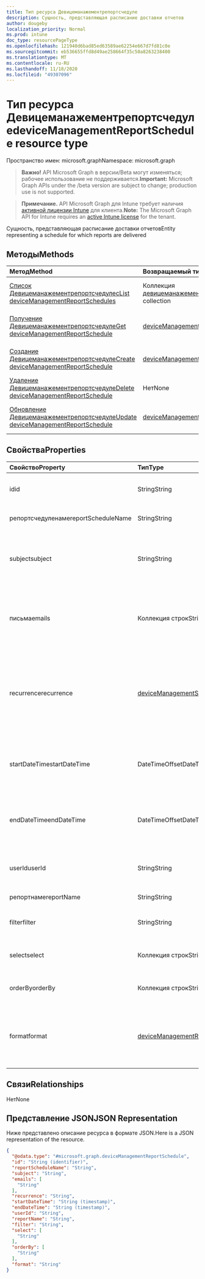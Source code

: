 ```yaml
---
title: Тип ресурса Девицеманажементрепортсчедуле
description: Сущность, представляющая расписание доставки отчетов
author: dougeby
localization_priority: Normal
ms.prod: intune
doc_type: resourcePageType
ms.openlocfilehash: 121940d6bad85ed63589ae62254e667d7fd81c0e
ms.sourcegitcommit: eb536655ffd8d49ae258664f35c50a8263238400
ms.translationtype: MT
ms.contentlocale: ru-RU
ms.lasthandoff: 11/18/2020
ms.locfileid: "49307096"
---
```

# <a name="devicemanagementreportschedule-resource-type"></a><span data-ttu-id="eb4b4-103">Тип ресурса Девицеманажементрепортсчедуле</span><span class="sxs-lookup"><span data-stu-id="eb4b4-103">deviceManagementReportSchedule resource type</span></span>

<span data-ttu-id="eb4b4-104">Пространство имен: microsoft.graph</span><span class="sxs-lookup"><span data-stu-id="eb4b4-104">Namespace: microsoft.graph</span></span>

> <span data-ttu-id="eb4b4-105">**Важно!** API Microsoft Graph в версии/Beta могут изменяться; рабочее использование не поддерживается.</span><span class="sxs-lookup"><span data-stu-id="eb4b4-105">**Important:** Microsoft Graph APIs under the /beta version are subject to change; production use is not supported.</span></span>

> <span data-ttu-id="eb4b4-106">**Примечание.** API Microsoft Graph для Intune требует наличия [активной лицензии Intune](https://go.microsoft.com/fwlink/?linkid=839381) для клиента.</span><span class="sxs-lookup"><span data-stu-id="eb4b4-106">**Note:** The Microsoft Graph API for Intune requires an [active Intune license](https://go.microsoft.com/fwlink/?linkid=839381) for the tenant.</span></span>

<span data-ttu-id="eb4b4-107">Сущность, представляющая расписание доставки отчетов</span><span class="sxs-lookup"><span data-stu-id="eb4b4-107">Entity representing a schedule for which reports are delivered</span></span>

## <a name="methods"></a><span data-ttu-id="eb4b4-108">Методы</span><span class="sxs-lookup"><span data-stu-id="eb4b4-108">Methods</span></span>
|<span data-ttu-id="eb4b4-109">Метод</span><span class="sxs-lookup"><span data-stu-id="eb4b4-109">Method</span></span>|<span data-ttu-id="eb4b4-110">Возвращаемый тип</span><span class="sxs-lookup"><span data-stu-id="eb4b4-110">Return Type</span></span>|<span data-ttu-id="eb4b4-111">Описание</span><span class="sxs-lookup"><span data-stu-id="eb4b4-111">Description</span></span>|
|:---|:---|:---|
|[<span data-ttu-id="eb4b4-112">Список Девицеманажементрепортсчедулес</span><span class="sxs-lookup"><span data-stu-id="eb4b4-112">List deviceManagementReportSchedules</span></span>](../api/intune-reporting-devicemanagementreportschedule-list.md)|<span data-ttu-id="eb4b4-113">Коллекция [девицеманажементрепортсчедуле](../resources/intune-reporting-devicemanagementreportschedule.md)</span><span class="sxs-lookup"><span data-stu-id="eb4b4-113">[deviceManagementReportSchedule](../resources/intune-reporting-devicemanagementreportschedule.md) collection</span></span>|<span data-ttu-id="eb4b4-114">Список свойств и связей объектов [девицеманажементрепортсчедуле](../resources/intune-reporting-devicemanagementreportschedule.md) .</span><span class="sxs-lookup"><span data-stu-id="eb4b4-114">List properties and relationships of the [deviceManagementReportSchedule](../resources/intune-reporting-devicemanagementreportschedule.md) objects.</span></span>|
|[<span data-ttu-id="eb4b4-115">Получение Девицеманажементрепортсчедуле</span><span class="sxs-lookup"><span data-stu-id="eb4b4-115">Get deviceManagementReportSchedule</span></span>](../api/intune-reporting-devicemanagementreportschedule-get.md)|[<span data-ttu-id="eb4b4-116">deviceManagementReportSchedule</span><span class="sxs-lookup"><span data-stu-id="eb4b4-116">deviceManagementReportSchedule</span></span>](../resources/intune-reporting-devicemanagementreportschedule.md)|<span data-ttu-id="eb4b4-117">Чтение свойств и связей объекта [девицеманажементрепортсчедуле](../resources/intune-reporting-devicemanagementreportschedule.md) .</span><span class="sxs-lookup"><span data-stu-id="eb4b4-117">Read properties and relationships of the [deviceManagementReportSchedule](../resources/intune-reporting-devicemanagementreportschedule.md) object.</span></span>|
|[<span data-ttu-id="eb4b4-118">Создание Девицеманажементрепортсчедуле</span><span class="sxs-lookup"><span data-stu-id="eb4b4-118">Create deviceManagementReportSchedule</span></span>](../api/intune-reporting-devicemanagementreportschedule-create.md)|[<span data-ttu-id="eb4b4-119">deviceManagementReportSchedule</span><span class="sxs-lookup"><span data-stu-id="eb4b4-119">deviceManagementReportSchedule</span></span>](../resources/intune-reporting-devicemanagementreportschedule.md)|<span data-ttu-id="eb4b4-120">Создание нового объекта [девицеманажементрепортсчедуле](../resources/intune-reporting-devicemanagementreportschedule.md) .</span><span class="sxs-lookup"><span data-stu-id="eb4b4-120">Create a new [deviceManagementReportSchedule](../resources/intune-reporting-devicemanagementreportschedule.md) object.</span></span>|
|[<span data-ttu-id="eb4b4-121">Удаление Девицеманажементрепортсчедуле</span><span class="sxs-lookup"><span data-stu-id="eb4b4-121">Delete deviceManagementReportSchedule</span></span>](../api/intune-reporting-devicemanagementreportschedule-delete.md)|<span data-ttu-id="eb4b4-122">Нет</span><span class="sxs-lookup"><span data-stu-id="eb4b4-122">None</span></span>|<span data-ttu-id="eb4b4-123">Удаляет объект [девицеманажементрепортсчедуле](../resources/intune-reporting-devicemanagementreportschedule.md).</span><span class="sxs-lookup"><span data-stu-id="eb4b4-123">Deletes a [deviceManagementReportSchedule](../resources/intune-reporting-devicemanagementreportschedule.md).</span></span>|
|[<span data-ttu-id="eb4b4-124">Обновление Девицеманажементрепортсчедуле</span><span class="sxs-lookup"><span data-stu-id="eb4b4-124">Update deviceManagementReportSchedule</span></span>](../api/intune-reporting-devicemanagementreportschedule-update.md)|[<span data-ttu-id="eb4b4-125">deviceManagementReportSchedule</span><span class="sxs-lookup"><span data-stu-id="eb4b4-125">deviceManagementReportSchedule</span></span>](../resources/intune-reporting-devicemanagementreportschedule.md)|<span data-ttu-id="eb4b4-126">Обновление свойств объекта [девицеманажементрепортсчедуле](../resources/intune-reporting-devicemanagementreportschedule.md) .</span><span class="sxs-lookup"><span data-stu-id="eb4b4-126">Update the properties of a [deviceManagementReportSchedule](../resources/intune-reporting-devicemanagementreportschedule.md) object.</span></span>|

## <a name="properties"></a><span data-ttu-id="eb4b4-127">Свойства</span><span class="sxs-lookup"><span data-stu-id="eb4b4-127">Properties</span></span>
|<span data-ttu-id="eb4b4-128">Свойство</span><span class="sxs-lookup"><span data-stu-id="eb4b4-128">Property</span></span>|<span data-ttu-id="eb4b4-129">Тип</span><span class="sxs-lookup"><span data-stu-id="eb4b4-129">Type</span></span>|<span data-ttu-id="eb4b4-130">Описание</span><span class="sxs-lookup"><span data-stu-id="eb4b4-130">Description</span></span>|
|:---|:---|:---|
|<span data-ttu-id="eb4b4-131">id</span><span class="sxs-lookup"><span data-stu-id="eb4b4-131">id</span></span>|<span data-ttu-id="eb4b4-132">String</span><span class="sxs-lookup"><span data-stu-id="eb4b4-132">String</span></span>|<span data-ttu-id="eb4b4-133">Уникальный идентификатор для этой сущности</span><span class="sxs-lookup"><span data-stu-id="eb4b4-133">Unique identifier for this entity</span></span>|
|<span data-ttu-id="eb4b4-134">репортсчедуленаме</span><span class="sxs-lookup"><span data-stu-id="eb4b4-134">reportScheduleName</span></span>|<span data-ttu-id="eb4b4-135">String</span><span class="sxs-lookup"><span data-stu-id="eb4b4-135">String</span></span>|<span data-ttu-id="eb4b4-136">Имя расписания</span><span class="sxs-lookup"><span data-stu-id="eb4b4-136">Name of the schedule</span></span>|
|<span data-ttu-id="eb4b4-137">subject</span><span class="sxs-lookup"><span data-stu-id="eb4b4-137">subject</span></span>|<span data-ttu-id="eb4b4-138">String</span><span class="sxs-lookup"><span data-stu-id="eb4b4-138">String</span></span>|<span data-ttu-id="eb4b4-139">Тема запланированных отчетов, которые доставляются</span><span class="sxs-lookup"><span data-stu-id="eb4b4-139">Subject of the scheduled reports that are delivered</span></span>|
|<span data-ttu-id="eb4b4-140">письма</span><span class="sxs-lookup"><span data-stu-id="eb4b4-140">emails</span></span>|<span data-ttu-id="eb4b4-141">Коллекция строк</span><span class="sxs-lookup"><span data-stu-id="eb4b4-141">String collection</span></span>|<span data-ttu-id="eb4b4-142">Сообщения электронной почты, на которые доставляются запланированные отчеты</span><span class="sxs-lookup"><span data-stu-id="eb4b4-142">Emails to which the scheduled reports are delivered</span></span>|
|<span data-ttu-id="eb4b4-143">recurrence</span><span class="sxs-lookup"><span data-stu-id="eb4b4-143">recurrence</span></span>|[<span data-ttu-id="eb4b4-144">deviceManagementScheduledReportRecurrence</span><span class="sxs-lookup"><span data-stu-id="eb4b4-144">deviceManagementScheduledReportRecurrence</span></span>](../resources/intune-reporting-devicemanagementscheduledreportrecurrence.md)|<span data-ttu-id="eb4b4-145">Периодичность запланированной доставки отчета.</span><span class="sxs-lookup"><span data-stu-id="eb4b4-145">Frequency of scheduled report delivery.</span></span> <span data-ttu-id="eb4b4-146">Возможные значения: `none`, `daily`, `weekly`, `monthly`.</span><span class="sxs-lookup"><span data-stu-id="eb4b4-146">Possible values are: `none`, `daily`, `weekly`, `monthly`.</span></span>|
|<span data-ttu-id="eb4b4-147">startDateTime</span><span class="sxs-lookup"><span data-stu-id="eb4b4-147">startDateTime</span></span>|<span data-ttu-id="eb4b4-148">DateTimeOffset</span><span class="sxs-lookup"><span data-stu-id="eb4b4-148">DateTimeOffset</span></span>|<span data-ttu-id="eb4b4-149">Время, когда начинается доставка запланированных отчетов</span><span class="sxs-lookup"><span data-stu-id="eb4b4-149">Time that the delivery of the scheduled reports starts</span></span>|
|<span data-ttu-id="eb4b4-150">endDateTime</span><span class="sxs-lookup"><span data-stu-id="eb4b4-150">endDateTime</span></span>|<span data-ttu-id="eb4b4-151">DateTimeOffset</span><span class="sxs-lookup"><span data-stu-id="eb4b4-151">DateTimeOffset</span></span>|<span data-ttu-id="eb4b4-152">Время окончания доставки запланированных отчетов</span><span class="sxs-lookup"><span data-stu-id="eb4b4-152">Time that the delivery of the scheduled reports ends</span></span>|
|<span data-ttu-id="eb4b4-153">userId</span><span class="sxs-lookup"><span data-stu-id="eb4b4-153">userId</span></span>|<span data-ttu-id="eb4b4-154">String</span><span class="sxs-lookup"><span data-stu-id="eb4b4-154">String</span></span>|<span data-ttu-id="eb4b4-155">Идентификатор пользователя, создавшего отчет</span><span class="sxs-lookup"><span data-stu-id="eb4b4-155">The Id of the User who created the report</span></span>|
|<span data-ttu-id="eb4b4-156">репортнаме</span><span class="sxs-lookup"><span data-stu-id="eb4b4-156">reportName</span></span>|<span data-ttu-id="eb4b4-157">String</span><span class="sxs-lookup"><span data-stu-id="eb4b4-157">String</span></span>|<span data-ttu-id="eb4b4-158">Имя отчета</span><span class="sxs-lookup"><span data-stu-id="eb4b4-158">Name of the report</span></span>|
|<span data-ttu-id="eb4b4-159">filter</span><span class="sxs-lookup"><span data-stu-id="eb4b4-159">filter</span></span>|<span data-ttu-id="eb4b4-160">String</span><span class="sxs-lookup"><span data-stu-id="eb4b4-160">String</span></span>|<span data-ttu-id="eb4b4-161">Фильтры, примененные к отчету</span><span class="sxs-lookup"><span data-stu-id="eb4b4-161">Filters applied on the report</span></span>|
|<span data-ttu-id="eb4b4-162">select</span><span class="sxs-lookup"><span data-stu-id="eb4b4-162">select</span></span>|<span data-ttu-id="eb4b4-163">Коллекция строк</span><span class="sxs-lookup"><span data-stu-id="eb4b4-163">String collection</span></span>|<span data-ttu-id="eb4b4-164">Столбцы, выбранные из отчета</span><span class="sxs-lookup"><span data-stu-id="eb4b4-164">Columns selected from the report</span></span>|
|<span data-ttu-id="eb4b4-165">orderBy</span><span class="sxs-lookup"><span data-stu-id="eb4b4-165">orderBy</span></span>|<span data-ttu-id="eb4b4-166">Коллекция строк</span><span class="sxs-lookup"><span data-stu-id="eb4b4-166">String collection</span></span>|<span data-ttu-id="eb4b4-167">Упорядочение столбцов в отчете</span><span class="sxs-lookup"><span data-stu-id="eb4b4-167">Ordering of columns in the report</span></span>|
|<span data-ttu-id="eb4b4-168">format</span><span class="sxs-lookup"><span data-stu-id="eb4b4-168">format</span></span>|[<span data-ttu-id="eb4b4-169">deviceManagementReportFileFormat</span><span class="sxs-lookup"><span data-stu-id="eb4b4-169">deviceManagementReportFileFormat</span></span>](../resources/intune-reporting-devicemanagementreportfileformat.md)|<span data-ttu-id="eb4b4-170">Формат запланированного отчета.</span><span class="sxs-lookup"><span data-stu-id="eb4b4-170">Format of the scheduled report.</span></span> <span data-ttu-id="eb4b4-171">Возможные значения: `csv`, `pdf`.</span><span class="sxs-lookup"><span data-stu-id="eb4b4-171">Possible values are: `csv`, `pdf`.</span></span>|

## <a name="relationships"></a><span data-ttu-id="eb4b4-172">Связи</span><span class="sxs-lookup"><span data-stu-id="eb4b4-172">Relationships</span></span>
<span data-ttu-id="eb4b4-173">Нет</span><span class="sxs-lookup"><span data-stu-id="eb4b4-173">None</span></span>

## <a name="json-representation"></a><span data-ttu-id="eb4b4-174">Представление JSON</span><span class="sxs-lookup"><span data-stu-id="eb4b4-174">JSON Representation</span></span>
<span data-ttu-id="eb4b4-175">Ниже представлено описание ресурса в формате JSON.</span><span class="sxs-lookup"><span data-stu-id="eb4b4-175">Here is a JSON representation of the resource.</span></span>
<!-- {
  "blockType": "resource",
  "keyProperty": "id",
  "@odata.type": "microsoft.graph.deviceManagementReportSchedule"
}
-->
``` json
{
  "@odata.type": "#microsoft.graph.deviceManagementReportSchedule",
  "id": "String (identifier)",
  "reportScheduleName": "String",
  "subject": "String",
  "emails": [
    "String"
  ],
  "recurrence": "String",
  "startDateTime": "String (timestamp)",
  "endDateTime": "String (timestamp)",
  "userId": "String",
  "reportName": "String",
  "filter": "String",
  "select": [
    "String"
  ],
  "orderBy": [
    "String"
  ],
  "format": "String"
}
```




